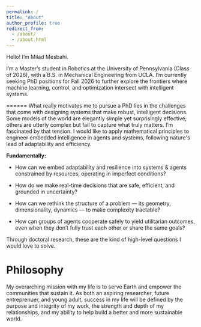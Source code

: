 ```yaml
---
permalink: /
title: "About"
author_profile: true
redirect_from: 
  - /about/
  - /about.html
---
```

Hello! I’m Milad Mesbahi.

I’m a Master’s student in Robotics at the University of Pennsylvania (Class of 2026), with a B.S. in Mechanical Engineering from UCLA. I’m currently seeking PhD positions for Fall 2026 to further explore the frontiers where machine learning, control, and optimization intersect with intelligent systems.

====== 
What really motivates me to pursue a PhD lies in the challenges that come with designing systems that make robust, intelligent decisions. Some models of the world are elegantly simple yet surprisingly effective; others are utterly complex but fail to capture what truly matters. I’m fascinated by that tension. I would like to apply mathematical principles to engineer embedded intelligence in agents and systems, following nature's lead of adaptability and efficiency.


**Fundamentally:**

- How can we embed adaptability and resilience into systems & agents constrained by resources, operating in imperfect conditions? 

- How do we make real-time decisions that are safe, efficient, and grounded in uncertainty?

- How can we rethink the structure of a problem — its geometry, dimensionality, dynamics — to make complexity tractable?

- How can groups of agents cooperate safely to yield utilitarian outcomes, even when they don’t fully trust each other or share the same goals?

Through doctoral research, these are the kind of high-level questions I would love to solve.

Philosophy
======
My overarching mission with my life is to serve Earth and empower the communities that sustain it. As both an aspiring researcher, future entreprenuer, and young adult, success in my life will be defined by the purpose and integrity of my work, the strength and depth of my relationships, and my ability to help build a better and more sustainable world.
